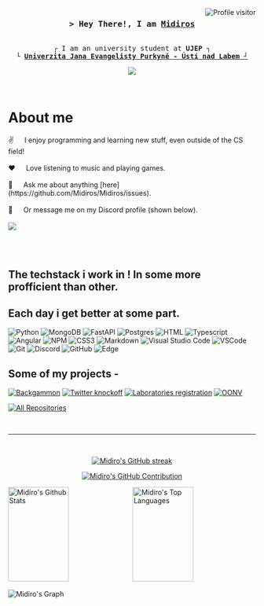 <!--
<h2 align="center">
  Welcome to Al Siam World!
  <img src="https://media.giphy.com/media/hvRJCLFzcasrR4ia7z/giphy.gif" width="28">
</h2>
-->

<!--
<p align="center">
  <a href="https://github.com/alsiam"><img src="https://readme-typing-svg.herokuapp.com/?lines=Self%20Taught%20Programmer;Front%20End%20Developer;1.5%2B%20years%20of%20coding%20experience;Always%20learning%20new%20things&center=true&width=380&height=45"></a>
</p>

 -->

<a href="https://komarev.com/ghpvc/?username=Midiros">
  <img align="right" src="https://komarev.com/ghpvc/?username=Midiros&label=Visitors&color=0e75b6&style=flat" alt="Profile visitor" />
</a>


<!-- Intro  -->
<h3 align="center">
        <samp>&gt; Hey There!, I am
                <b><a target="_blank" href="https://github.com/Midiros">Midiros</a></b>
        </samp>
</h3>


<p align="center"> 
  <samp>
    <br>
     ┌ I am an university student at <b>UJEP</b> ┐
    <br>
     └ <b><a target="_blank" href="https://www.ujep.cz/en/"> Univerzita Jana Evangelisty Purkyně - Ústí nad Labem</b> ┘
    <br>
  </samp>
</p>

<p align="center">
<!--  <a href="https://linkedin.com/in/al-siam" target="_blank">
  <img src="https://img.shields.io/badge/LinkedIn-0077B5?style=for-the-badge&logo=linkedin&logoColor=white" alt="alsiam"/>
 </a> -->
 <!-- <a href="https://twitter.com/_alsiam" target="_blank">
  <img src="https://img.shields.io/badge/Twitter-1DA1F2?style=for-the-badge&logo=twitter&logoColor=white" />
 </a> -->
 
 <!-- <a href="https://instagram.com/_alsiam" target="_blank">
  <img src="https://img.shields.io/badge/Instagram-fe4164?style=for-the-badge&logo=instagram&logoColor=white" alt="alsiam" />
 </a> -->

 <a href="https://github.com/Midiros">
		<img src="https://readme-typing-svg.herokuapp.com?lines=Computer+Science+Student;Music+Enthusiast;DS%20|%20AI%20|%20ML%20Enthusiastic;Always%20learning%20new%20things&center=true&width=380&height=45">
</a>
</p>

<br />

<!-- About Section -->
 # About me

<!-- 
[![Discord Presence](https://lanyard-profile-readme.vercel.app/api/327920583423688714?&animated=false&hideTimestamp=true&hideDiscrim=true&theme=dark&borderRadius=30px&idleMessage=Probably%20doing%20something%20else...)](https://discord.com/users/327920583423688714)
-->

 
<p>
 ✌️ &emsp; I enjoy programming and learning new stuff, even outside of the CS field! <br/><br/>
 ❤️ &emsp; Love listening to music and playing games.<br/><br/>
 <!-- 📧 &emsp; Reach me anytime: <br/><br/>-->
 💬 &emsp; Ask me about anything [here](https://github.com/Midiros/Midiros/issues).<br><br/>
 💬 &emsp; Or message me on my Discord profile (shown below).<br><br/>
 <a href="https://discord.com/users/327920583423688714">
 <img align="center" src="https://lanyard-profile-readme.vercel.app/api/327920583423688714?&animated=false&hideTimestamp=true&hideDiscrim=true&theme=dark&borderRadius=30px&idleMessage=Probably%20doing%20something%20else...">
 </a>
</p>
<br/>
<br/>

## The techstack i work in ! In some more profficient than other.
## Each day i get better at some part.

![Python](https://img.shields.io/badge/python-3670A0?style=for-the-badge&logo=python&logoColor=ffdd54)
![MongoDB](https://img.shields.io/badge/MongoDB-4EA94B?style=for-the-badge&logo=mongodb&logoColor=white)
![FastAPI](https://img.shields.io/badge/FastAPI-005571?style=for-the-badge&logo=fastapi)
![Postgres](https://img.shields.io/badge/postgres-%23316192.svg?style=for-the-badge&logo=postgresql&logoColor=white)
![HTML](https://img.shields.io/badge/HTML5-E34F26?style=for-the-badge&logo=html5&logoColor=white)
![Typescript](https://img.shields.io/badge/Typescript-007acc?style=for-the-badge&labelColor=black&logo=typescript&logoColor=007acc)
![Angular](https://img.shields.io/badge/angular-%23DD0031.svg?style=for-the-badge&logo=angular&logoColor=white)
![NPM](https://img.shields.io/badge/NPM-%23CB3837.svg?style=for-the-badge&logo=npm&logoColor=white)
![CSS3](https://img.shields.io/badge/CSS3-1572B6?style=for-the-badge&logo=css3&logoColor=white)
![Markdown](https://img.shields.io/badge/Markdown-000000?style=for-the-badge&logo=markdown&logoColor=white)
![Visual Studio Code](https://img.shields.io/badge/Visual%20Studio%20Code-0078d7.svg?style=for-the-badge&logo=visual-studio-code&logoColor=white)
![VSCode](https://img.shields.io/badge/Visual_Studio-0078d7?style=for-the-badge&logo=visual%20studio&logoColor=white)
![Git](https://img.shields.io/badge/Git-F05032?style=for-the-badge&logo=git&logoColor=white)
![Discord](https://img.shields.io/badge/Discord-%235865F2.svg?style=for-the-badge&logo=discord&logoColor=white)
![GitHub](https://img.shields.io/badge/github-%23121011.svg?style=for-the-badge&logo=github&logoColor=white)
![Edge](https://img.shields.io/badge/Edge-0078D7?style=for-the-badge&logo=Microsoft-edge&logoColor=white)
<br/>

## Some of my projects -
[![Backgammon](https://github-readme-stats.vercel.app/api/pin/?username=Midiros&repo=Backgammon&border_color=7F3FBF&bg_color=0D1117&title_color=C9D1D9&text_color=8B949E&icon_color=7F3FBF)](https://github.com/Midiros/Backgammon)
[![Twitter knockoff](https://github-readme-stats.vercel.app/api/pin/?username=DanielRiha8906&repo=NSQL_Tweeter&border_color=7F3FBF&bg_color=0D1117&title_color=C9D1D9&text_color=8B949E&icon_color=7F3FBF)](https://github.com/DanielRiha8906/NSQL_Tweeter)
[![Laboratories registration](https://github-readme-stats.vercel.app/api/pin/?username=KopyTKG&repo=Laborky&border_color=7F3FBF&bg_color=0D1117&title_color=C9D1D9&text_color=8B949E&icon_color=7F3FBF)](https://github.com/KopyTKG/Laborky)
[![OONV](https://github-readme-stats.vercel.app/api/pin/?username=Midiros&repo=OONV_MangaDB&border_color=7F3FBF&bg_color=0D1117&title_color=C9D1D9&text_color=8B949E&icon_color=7F3FBF)](https://github.com/Midiros/OONV_MangaDB)

<p align="left">
  <a href="https://github.com/Midiros?tab=repositories" target="_blank"><img alt="All Repositories" title="All Repositories" src="https://img.shields.io/badge/-All%20Repos-2962FF?style=for-the-badge&logo=koding&logoColor=white"/></a>
</p>

<br/>
<hr/>
<br/>

<p align="center">
  <a href="https://github.com/Midiros">
    <img src="https://github-readme-streak-stats.herokuapp.com/?user=Midiros&theme=radical&border=7F3FBF&background=0D1117" alt="Midiro's GitHub streak"/>
  </a>
</p>

<p align="center">
  <a href="https://github.com/Midiros">
    <img src="https://github-profile-summary-cards.vercel.app/api/cards/profile-details?username=Midiros&theme=radical" alt="Midiro's GitHub Contribution"/>
  </a>
</p>

<a> 
    <a href="https://github.com/Midiros"><img alt="Midiro's Github Stats" src="https://denvercoder1-github-readme-stats.vercel.app/api?username=Midiros&show_icons=true&count_private=true&theme=react&border_color=7F3FBF&bg_color=0D1117&title_color=F85D7F&icon_color=F8D866" height="192px" width="49.5%"/></a>
  <a href="https://github.com/Midiros"><img alt="Midiro's Top Languages" src="https://denvercoder1-github-readme-stats.vercel.app/api/top-langs/?username=Midiros&langs_count=8&layout=compact&theme=react&border_color=7F3FBF&bg_color=0D1117&title_color=F85D7F&icon_color=F8D866" height="192px" width="49.5%"/></a>
  <br/>
</a>


![Midiro's Graph](https://github-readme-activity-graph.vercel.app/graph?username=Midiros&custom_title=Midiro's%20GitHub%20Activity%20Graph&bg_color=0D1117&color=7F3FBF&line=7F3FBF&point=7F3FBF&area_color=FFFFFF&title_color=FFFFFF&area=true)
